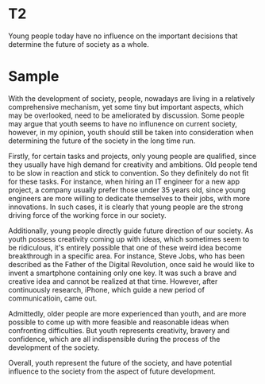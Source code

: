 # T2
Young people today have no influence on the important decisions that determine the future of society as a whole. 

# Sample
With the development of society, people, nowadays are living in a relatively comprehensive mechanism, yet some tiny but important aspects, which may be overlooked, need to be ameliorated by discussion. Some people may argue that youth seems to have no influnence on current society, however, in my opinion, youth should still be taken into consideration when determining the future of the society in the long time run.

Firstly, for certain tasks and projects, only young people are qualified, since they usually have high demand for creativity and ambitions. Old people tend to be slow in reaction and stick to convention. So they definitely do not fit for these tasks. For instance, when hiring an IT engineer for a new app project, a company usually prefer those under 35 years old, since young engineers are more willing to dedicate themselves to their jobs, with more innovations. In such cases, it is clearly that young people are the strong driving force of the working force in our society.

Additionally, young people directly guide future direction of our society. As youth possess creativity coming up with ideas, which sometimes seem to be ridiculous, it's entirely possible that one of these weird idea become breakthrough in a specific area. For instance, Steve Jobs, who has been described as the Father of the Digital Revolution, once said he would like to invent a smartphone containing only one key. It was such a brave and creative idea and cannot be realized at that time. However, after continuously research, iPhone, which guide a new period of communicatioin, came out.

Admittedly, older people are more experienced than youth, and are more possible to come up with more feasible and reasonable ideas when confronting difficulties. But youth represents creativity, bravery and confidence, which are all indispensible during the process of the development of the society.

Overall, youth represent the future of the society, and have potential influence to the society from the aspect of future development.














